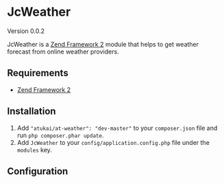 # JcWeather

Version 0.0.2

JcWeather is a [Zend Framework 2](http://framework.zend.com) module that helps to get weather forecast from online weather providers.

## Requirements

* [Zend Framework 2](https://github.com/zendframework/zf2)


## Installation

 1. Add `"atukai/at-weather": "dev-master"` to your `composer.json` file and run `php composer.phar update`.
 2. Add `JcWeather` to your `config/application.config.php` file under the `modules` key.

## Configuration